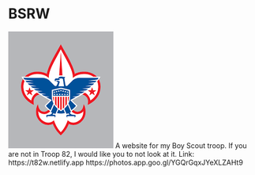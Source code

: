 # BSRW
<img src="https://raw.githubusercontent.com/GlubGlubdoggo/BSRW/main/images/BSAFavicon.ico"/>
A website for my Boy Scout troop.  If you are not in Troop 82, I would like you to not look at it.
Link: https://t82w.netlify.app
https://photos.app.goo.gl/YGQrGqxJYeXLZAHt9
